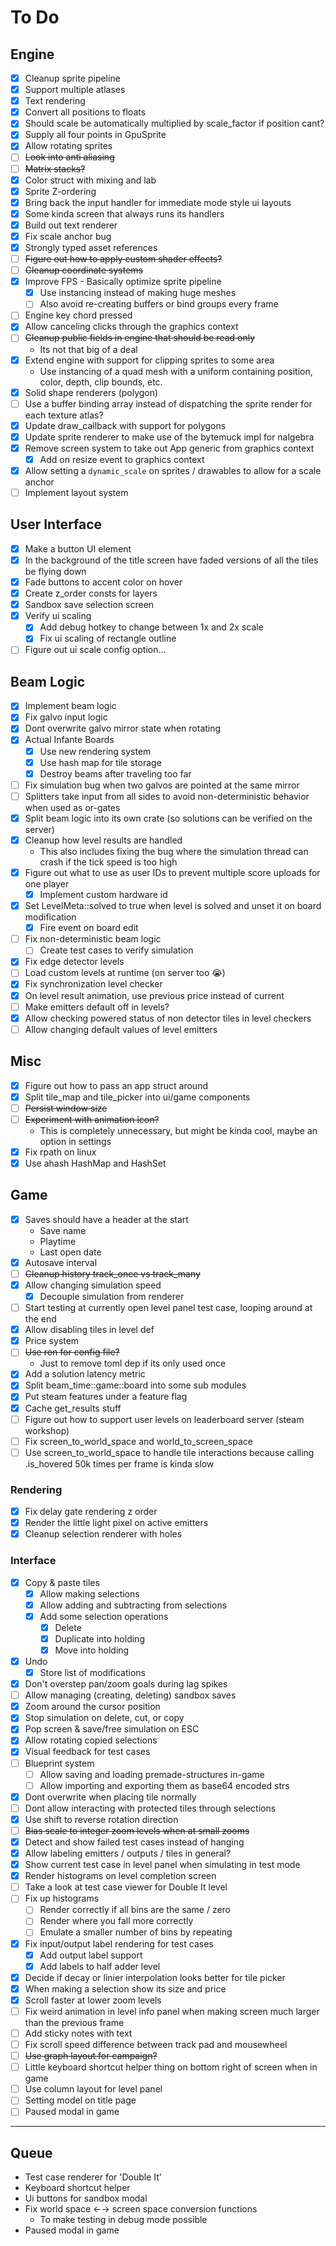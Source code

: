 # To Do

## Engine

- [x] Cleanup sprite pipeline
- [x] Support multiple atlases
- [x] Text rendering
- [x] Convert all positions to floats
- [x] Should scale be automatically multiplied by scale_factor if position cant?
- [x] Supply all four points in GpuSprite
- [x] Allow rotating sprites
- [ ] ~~Look into anti aliasing~~
- [ ] ~~Matrix stacks?~~
- [x] Color struct with mixing and lab
- [x] Sprite Z-ordering
- [x] Bring back the input handler for immediate mode style ui layouts
- [x] Some kinda screen that always runs its handlers
- [x] Build out text renderer
- [x] Fix scale anchor bug
- [x] Strongly typed asset references
- [ ] ~~Figure out how to apply custom shader effects?~~
- [ ] ~~Cleanup coordinate systems~~
- [x] Improve FPS - Basically optimize sprite pipeline
  - [x] Use instancing instead of making huge meshes
  - [ ] Also avoid re-creating buffers or bind groups every frame
- [ ] Engine key chord pressed
- [x] Allow canceling clicks through the graphics context
- [ ] ~~Cleanup public fields in engine that should be read only~~
  - Its not that big of a deal
- [x] Extend engine with support for clipping sprites to some area
  - Use instancing of a quad mesh with a uniform containing position, color, depth, clip bounds, etc.
- [x] Solid shape renderers (polygon)
- [ ] Use a buffer binding array instead of dispatching the sprite render for each texture atlas?
- [x] Update draw_callback with support for polygons
- [x] Update sprite renderer to make use of the bytemuck impl for nalgebra
- [x] Remove screen system to take out App generic from graphics context
  - [x] Add on resize event to graphics context
- [x] Allow setting a `dynamic_scale` on sprites / drawables to allow for a scale anchor
- [ ] Implement layout system

## User Interface

- [x] Make a button UI element
- [x] In the background of the title screen have faded versions of all the tiles be flying down
- [x] Fade buttons to accent color on hover
- [x] Create z_order consts for layers
- [x] Sandbox save selection screen
- [x] Verify ui scaling
  - [x] Add debug hotkey to change between 1x and 2x scale
  - [x] Fix ui scaling of rectangle outline
- [ ] Figure out ui scale config option...

## Beam Logic

- [x] Implement beam logic
- [x] Fix galvo input logic
- [x] Dont overwrite galvo mirror state when rotating
- [x] Actual Infante Boards
  - [x] Use new rendering system
  - [x] Use hash map for tile storage
  - [x] Destroy beams after traveling too far
- [ ] Fix simulation bug when two galvos are pointed at the same mirror
- [ ] Splitters take input from all sides to avoid non-deterministic behavior when used as or-gates
- [x] Split beam logic into its own crate (so solutions can be verified on the server)
- [x] Cleanup how level results are handled
  - This also includes fixing the bug where the simulation thread can crash if the tick speed is too high
- [x] Figure out what to use as user IDs to prevent multiple score uploads for one player
  - [x] Implement custom hardware id
- [x] Set LevelMeta::solved to true when level is solved and unset it on board modification
  - [x] Fire event on board edit
- [ ] Fix non-deterministic beam logic
  - [ ] Create test cases to verify simulation
- [x] Fix edge detector levels
- [ ] Load custom levels at runtime (on server too :sob:)
- [x] Fix synchronization level checker
- [x] On level result animation, use previous price instead of current
- [ ] Make emitters default off in levels?
- [x] Allow checking powered status of non detector tiles in level checkers
- [ ] Allow changing default values of level emitters

## Misc

- [x] Figure out how to pass an app struct around
- [x] Split tile_map and tile_picker into ui/game components
- [ ] ~~Persist window size~~
- [ ] ~~Experiment with animation icon?~~
  - This is completely unnecessary, but might be kinda cool, maybe an option in settings
- [x] Fix rpath on linux
- [x] Use ahash HashMap and HashSet

## Game

- [x] Saves should have a header at the start
  - Save name
  - Playtime
  - Last open date
- [x] Autosave interval
- [ ] ~~Cleanup history track_once vs track_many~~
- [x] Allow changing simulation speed
  - [x] Decouple simulation from renderer
- [ ] Start testing at currently open level panel test case, looping around at the end
- [x] Allow disabling tiles in level def
- [x] Price system
- [ ] ~~Use ron for config file?~~
  - Just to remove toml dep if its only used once
- [x] Add a solution latency metric
- [x] Split beam_time::game::board into some sub modules
- [x] Put steam features under a feature flag
- [x] Cache get_results stuff
- [ ] Figure out how to support user levels on leaderboard server (steam workshop)
- [ ] Fix screen_to_world_space and world_to_screen_space
- [ ] Use screen_to_world_space to handle tile interactions because calling .is_hovered 50k times per frame is kinda slow

### Rendering

- [x] Fix delay gate rendering z order
- [x] Render the little light pixel on active emitters
- [x] Cleanup selection renderer with holes

### Interface

- [x] Copy & paste tiles
  - [x] Allow making selections
  - [x] Allow adding and subtracting from selections
  - [x] Add some selection operations
    - [x] Delete
    - [x] Duplicate into holding
    - [x] Move into holding
- [x] Undo
  - [x] Store list of modifications
- [x] Don't overstep pan/zoom goals during lag spikes
- [ ] Allow managing (creating, deleting) sandbox saves
- [x] Zoom around the cursor position
- [x] Stop simulation on delete, cut, or copy
- [x] Pop screen & save/free simulation on ESC
- [x] Allow rotating copied selections
- [x] Visual feedback for test cases
- [ ] Blueprint system
  - [ ] Allow saving and loading premade-structures in-game
  - [ ] Allow importing and exporting them as base64 encoded strs
- [x] Dont overwrite when placing tile normally
- [ ] Dont allow interacting with protected tiles through selections
- [x] Use shift to reverse rotation direction
- [ ] ~~Bias scale to integer zoom levels when at small zooms~~
- [x] Detect and show failed test cases instead of hanging
- [x] Allow labeling emitters / outputs / tiles in general?
- [x] Show current test case in level panel when simulating in test mode
- [x] Render histograms on level completion screen
- [ ] Take a look at test case viewer for Double It level
- [ ] Fix up histograms
  - [ ] Render correctly if all bins are the same / zero
  - [ ] Render where you fall more correctly
  - [ ] Emulate a smaller number of bins by repeating
- [x] Fix input/output label rendering for test cases
  - [x] Add output label support
  - [x] Add labels to half adder level
- [x] Decide if decay or linier interpolation looks better for tile picker
- [x] When making a selection show its size and price
- [x] Scroll faster at lower zoom levels
- [ ] Fix weird animation in level info panel when making screen much larger than the previous frame
- [ ] Add sticky notes with text
- [ ] Fix scroll speed difference between track pad and mousewheel
- [ ] ~~Use graph layout for campaign?~~
- [ ] Little keyboard shortcut helper thing on bottom right of screen when in game
- [ ] Use column layout for level panel
- [ ] Setting model on title page
- [ ] Paused modal in game

---

## Queue

- Test case renderer for 'Double It'
- Keyboard shortcut helper
- Ui buttons for sandbox modal
- Fix world space ←→ screen space conversion functions
  - To make testing in debug mode possible
- Paused modal in game
